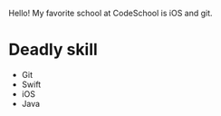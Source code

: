 Hello!
My favorite school at CodeSchool is iOS and git.

# Deadly skill
* Git
* Swift
* iOS
* Java

